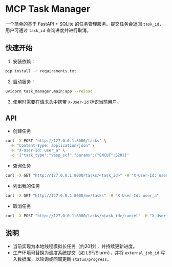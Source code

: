 # MCP Task Manager

一个简单的基于 FastAPI + SQLite 的任务管理服务。提交任务会返回 `task_id`，用户可通过 `task_id` 查询进度并进行取消。

## 快速开始

1. 安装依赖：
```bash
pip install -r requirements.txt
```

2. 启动服务：
```bash
uvicorn task_manager.main:app --reload
```

3. 使用时需要在请求头中携带 `X-User-Id` 标识当前用户。

## API

- 创建任务
```bash
curl -X POST "http://127.0.0.1:8000/tasks" \
  -H "Content-Type: application/json" \
  -H "X-User-Id: user_a" \
  -d '{"task_type":"vasp_scf","params":{"ENCUT":520}}'
```

- 查询任务
```bash
curl -X GET "http://127.0.0.1:8000/tasks/<task_id>" -H "X-User-Id: user_a"
```

- 列出我的任务
```bash
curl -X GET "http://127.0.0.1:8000/me/tasks" -H "X-User-Id: user_a"
```

- 取消任务
```bash
curl -X POST "http://127.0.0.1:8000/tasks/<task_id>/cancel" -H "X-User-Id: user_a"
```

## 说明
- 当前实现为本地线程模拟长任务（约20秒），并持续更新进度。
- 生产环境可替换为调度系统提交（如 LSF/Slurm），并将 `external_job_id` 写入数据库，以轮询或回调更新 `status/progress`。 